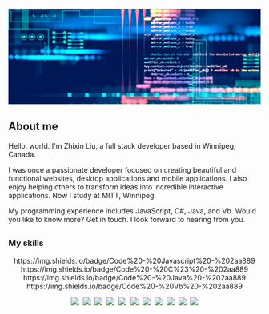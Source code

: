 ![](./assets/techBanner.jpeg)

## About me

Hello, world. I'm Zhixin Liu, a full stack developer based
in Winnipeg, Canada.

I was once a passionate developer focused on creating beautiful and functional
websites, desktop applications and mobile applications. I also enjoy helping 
others to transform ideas into incredible interactive applications. Now I study
at MITT, Winnipeg. 

My programming experience includes JavaScript, C#, Java, and Vb. Would you like to know more? Get in touch. I look
forward to hearing from you.

##

### My skills
<p align="center">
https://img.shields.io/badge/Code%20-%20Javascript%20-%202aa889
https://img.shields.io/badge/Code%20-%20C%23%20-%202aa889
https://img.shields.io/badge/Code%20-%20Java%20-%202aa889
https://img.shields.io/badge/Code%20-%20Vb%20-%202aa889
</p>

<p align="center">
  <img src="https://img.shields.io/badge/code-javascript-informational?style=for-the-badge&logo=javascript&logoColor=white&color=2aa889"/>&nbsp;
  <img src="https://img.shields.io/badge/code-node-informational?style=for-the-badge&logo=javascript&logoColor=white&color=2aa889")/>&nbsp;
  <img src="https://img.shields.io/badge/code-typescript-informational?style=for-the-badge&logo=typescript&logoColor=white&color=2aa889")/>&nbsp;
  <img src="https://img.shields.io/badge/code-react-informational?style=for-the-badge&logo=react&logoColor=white&color=2aa889")/>&nbsp;
  <img src="https://img.shields.io/badge/code-c%23-informational?style=for-the-badge&logo=csharp&logoColor=white&color=2aa889")/>&nbsp;
  <img src="https://img.shields.io/badge/code-java-informational?style=for-the-badge&logo=coffeescript&logoColor=white&color=2aa889")/>&nbsp;
  <img src="https://img.shields.io/badge/code-python-informational?style=for-the-badge&logo=python&logoColor=white&color=2aa889")/>&nbsp;
  <img src="https://img.shields.io/badge/web-html-informational?style=for-the-badge&logo=html5&logoColor=white&color=2aa889")/>&nbsp;
  <img src="https://img.shields.io/badge/web-css-informational?style=for-the-badge&logo=css3&logoColor=white&color=2aa889")/>&nbsp;
  <img src="https://img.shields.io/badge/db-mysql-informational?style=for-the-badge&logo=mysql&logoColor=white&color=2aa889")/>&nbsp;
  <img src="https://img.shields.io/badge/db-firebase-informational?style=for-the-badge&logo=firebase&logoColor=white&color=2aa889")/>
</p>
